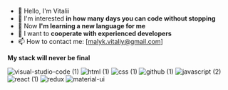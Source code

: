 - 👋 Hello, I'm Vitalii
- 👀 I'm interested **in how many days you can code without stopping**
- 🌱 Now **I'm learning a new language for me**
- 💞️ I want to **cooperate with experienced developers**
- 📫 How to contact me: [malyk.vitaliy@gmail.com]

**My stack will never be final**


![visual-studio-code (1)](https://github.com/Vitalii-Malyk/Vitalii-Malyk/assets/125901006/2ea8a6c5-45de-4999-9c36-7934c49d6411)
![html (1)](https://github.com/Vitalii-Malyk/Vitalii-Malyk/assets/125901006/f0920b7f-fcef-49f3-bfab-9e023e469b17)
![css (1)](https://github.com/Vitalii-Malyk/Vitalii-Malyk/assets/125901006/b8ccc25a-cb15-4935-ad0d-00f6f8e16981)
![github (1)](https://github.com/Vitalii-Malyk/Vitalii-Malyk/assets/125901006/a6e78271-ce87-48c4-bce7-a2f490a48c04)
![javascript (2)](https://github.com/Vitalii-Malyk/Vitalii-Malyk/assets/125901006/700ccf7b-d9f4-438b-8349-b07cc0cd65ad)
![react (1)](https://github.com/Vitalii-Malyk/Vitalii-Malyk/assets/125901006/1a70e8f3-e00f-45e0-bf3c-edbf04068d8a)
![redux](https://github.com/Vitalii-Malyk/Vitalii-Malyk/assets/125901006/964bfbc1-be84-483c-af79-9292a27bd8bc)
![material-ui](https://github.com/Vitalii-Malyk/Vitalii-Malyk/assets/125901006/5416eb30-3451-4694-a6e5-660588889c55)





